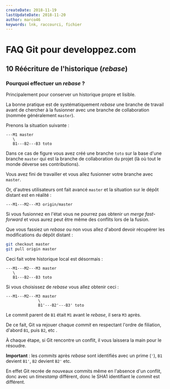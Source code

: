 ```yaml
---
createDate: 2018-11-19
lastUpdateDate: 2018-11-20
author: marco46
keywords: lnk, raccourci, fichier
---
```


# FAQ Git pour developpez.com

## 10 Réécriture de l'historique (*rebase*)

### Pourquoi effectuer un *rebase* ?

Principalement pour conserver un historique propre et lisible.

La bonne pratique est de systématiquement *rebase* une branche de travail avant de chercher à la fusionner avec une branche de collaboration (nommée généralement `master`).

Prenons la situation suivante :

```text
---M1 master
   \
   B1---B2---B3 toto
```

Dans ce cas de figure vous avez créé une branche `toto` sur la base d'une branche `master` qui est la branche de collaboration du projet (là où tout le monde déverse ses contributions).

Vous avez fini de travailler et vous allez fusionner votre branche avec `master`.

Or, d'autres utilisateurs ont fait avancé `master` et la situation sur le dépôt distant est en réalité :

```text
---M1---M2---M3 origin/master  
```

Si vous fusionnez en l'état vous ne pourrez pas obtenir un *merge fast-forward* et vous aurez peut être même des conflits lors de la fusion.

Que vous fassiez un *rebase* ou non vous allez d'abord devoir récupérer les modifications du dépôt distant :

```bash
git checkout master
git pull origin master
```

Ceci fait votre historique local est désormais :

```text
---M1---M2---M3 master
   \
   B1---B2---B3 toto
```

Si vous choisissez de *rebase* vous allez obtenir ceci :

```text
---M1---M2---M3 master
              \
              B1'---B2'---B3' toto
```

Le commit parent de `B1` était `M1` avant le *rebase*, il sera `M3` après.

De ce fait, Git va rejouer chaque *commit* en respectant l'ordre de filiation, d'abord `B1`, puis `B2`, etc .

À chaque étape, si Git rencontre un conflit, il vous laissera la main pour le résoudre.

**Important** : les *commits* après *rebase* sont identifiés avec un prime (`'`), `B1` devient `B1'`, `B2` devient `B2'` etc.

En effet Git recrée de nouveaux commits même en l'absence d'un conflit, donc avec un *timestamp* différent, donc le SHA1 identifiant le *commit* est différent.
